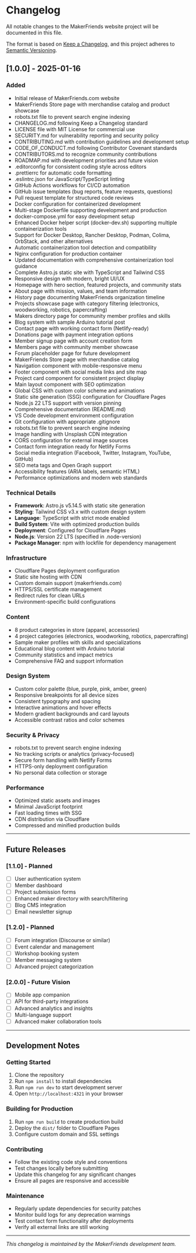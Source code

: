 # Changelog

All notable changes to the MakerFriends website project will be documented in this file.

The format is based on [Keep a Changelog](https://keepachangelog.com/en/1.0.0/),
and this project adheres to [Semantic Versioning](https://semver.org/spec/v2.0.0.html).

## [1.0.0] - 2025-01-16

### Added

- Initial release of MakerFriends.com website
- MakerFriends Store page with merchandise catalog and product showcase
- robots.txt file to prevent search engine indexing
- CHANGELOG.md following Keep a Changelog standard
- LICENSE file with MIT License for commercial use
- SECURITY.md for vulnerability reporting and security policy
- CONTRIBUTING.md with contribution guidelines and development setup
- CODE_OF_CONDUCT.md following Contributor Covenant standards
- CONTRIBUTORS.md to recognize community contributions
- ROADMAP.md with development priorities and future vision
- .editorconfig for consistent coding style across editors
- .prettierrc for automatic code formatting
- .eslintrc.json for JavaScript/TypeScript linting
- GitHub Actions workflows for CI/CD automation
- GitHub issue templates (bug reports, feature requests, questions)
- Pull request template for structured code reviews
- Docker configuration for containerized development
- Multi-stage Dockerfile supporting development and production
- docker-compose.yml for easy development setup
- Enhanced Docker helper script (docker-dev.sh) supporting multiple containerization tools
- Support for Docker Desktop, Rancher Desktop, Podman, Colima, OrbStack, and other alternatives
- Automatic containerization tool detection and compatibility
- Nginx configuration for production container
- Updated documentation with comprehensive containerization tool guidance
- Complete Astro.js static site with TypeScript and Tailwind CSS
- Responsive design with modern, bright UI/UX
- Homepage with hero section, featured projects, and community stats
- About page with mission, values, and team information
- History page documenting MakerFriends organization timeline
- Projects showcase page with category filtering (electronics, woodworking, robotics, papercrafting)
- Makers directory page for community member profiles and skills
- Blog system with sample Arduino tutorial post
- Contact page with working contact form (Netlify-ready)
- Donations page with payment integration options
- Member signup page with account creation form
- Members page with community member showcase
- Forum placeholder page for future development
- MakerFriends Store page with merchandise catalog
- Navigation component with mobile-responsive menu
- Footer component with social media links and site map
- Project card component for consistent project display
- Main layout component with SEO optimization
- Global CSS with custom color scheme and animations
- Static site generation (SSG) configuration for Cloudflare Pages
- Node.js 22 LTS support with version pinning
- Comprehensive documentation (README.md)
- VS Code development environment configuration
- Git configuration with appropriate .gitignore
- robots.txt file to prevent search engine indexing
- Image handling with Unsplash CDN integration
- CORS configuration for external image sources
- Contact form integration ready for Netlify Forms
- Social media integration (Facebook, Twitter, Instagram, YouTube, GitHub)
- SEO meta tags and Open Graph support
- Accessibility features (ARIA labels, semantic HTML)
- Performance optimizations and modern web standards

### Technical Details

- **Framework**: Astro.js v5.14.5 with static site generation
- **Styling**: Tailwind CSS v3.x with custom design system
- **Language**: TypeScript with strict mode enabled
- **Build System**: Vite with optimized production builds
- **Deployment**: Configured for Cloudflare Pages
- **Node.js**: Version 22 LTS (specified in .node-version)
- **Package Manager**: npm with lockfile for dependency management

### Infrastructure

- Cloudflare Pages deployment configuration
- Static site hosting with CDN
- Custom domain support (makerfriends.com)
- HTTPS/SSL certificate management
- Redirect rules for clean URLs
- Environment-specific build configurations

### Content

- 8 product categories in store (apparel, accessories)
- 4 project categories (electronics, woodworking, robotics, papercrafting)
- Sample maker profiles with skills and specializations
- Educational blog content with Arduino tutorial
- Community statistics and impact metrics
- Comprehensive FAQ and support information

### Design System

- Custom color palette (blue, purple, pink, amber, green)
- Responsive breakpoints for all device sizes
- Consistent typography and spacing
- Interactive animations and hover effects
- Modern gradient backgrounds and card layouts
- Accessible contrast ratios and color schemes

### Security & Privacy

- robots.txt to prevent search engine indexing
- No tracking scripts or analytics (privacy-focused)
- Secure form handling with Netlify Forms
- HTTPS-only deployment configuration
- No personal data collection or storage

### Performance

- Optimized static assets and images
- Minimal JavaScript footprint
- Fast loading times with SSG
- CDN distribution via Cloudflare
- Compressed and minified production builds

---

## Future Releases

### [1.1.0] - Planned

- [ ] User authentication system
- [ ] Member dashboard
- [ ] Project submission forms
- [ ] Enhanced maker directory with search/filtering
- [ ] Blog CMS integration
- [ ] Email newsletter signup

### [1.2.0] - Planned

- [ ] Forum integration (Discourse or similar)
- [ ] Event calendar and management
- [ ] Workshop booking system
- [ ] Member messaging system
- [ ] Advanced project categorization

### [2.0.0] - Future Vision

- [ ] Mobile app companion
- [ ] API for third-party integrations
- [ ] Advanced analytics and insights
- [ ] Multi-language support
- [ ] Advanced maker collaboration tools

---

## Development Notes

### Getting Started

1. Clone the repository
2. Run `npm install` to install dependencies
3. Run `npm run dev` to start development server
4. Open `http://localhost:4321` in your browser

### Building for Production

1. Run `npm run build` to create production build
2. Deploy the `dist/` folder to Cloudflare Pages
3. Configure custom domain and SSL settings

### Contributing

- Follow the existing code style and conventions
- Test changes locally before submitting
- Update this changelog for any significant changes
- Ensure all pages are responsive and accessible

### Maintenance

- Regularly update dependencies for security patches
- Monitor build logs for any deprecation warnings
- Test contact form functionality after deployments
- Verify all external links are still working

---

_This changelog is maintained by the MakerFriends development team._
